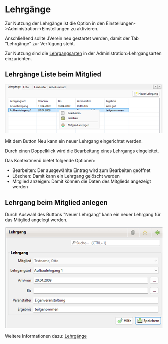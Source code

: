 # Lehrgänge

Zur Nutzung der Lehrgänge ist die Option in den Einstellungen->Administration->Einstellungen zu aktivieren.

Anschließend sollte JVerein neu gestartet werden, damit der Tab "Lehrgänge" zur Verfügung steht.

Zur Nutzung sind die [Lehrgangsarten](../../../versionen/v3.0/administration/mitglieder/lehrgange.md) in der Administration>Lehrgangsarten einzurichten.

## Lehrgänge Liste beim Mitglied

![](../../../v3.0.x/mitglieder/content/img/LehrgaengeTab.png)

Mit dem Button Neu kann ein neuer Lehrgang eingerichtet werden.

Durch einen Doppelklick wird die Bearbeitung eines Lehrgangs eingeleitet.

Das Kontextmenü bietet folgende Optionen:

* Bearbeiten: Der ausgewählte Eintrag wird zum Bearbeiten geöffnet
* Löschen: Damit kann ein Lehrgang gelöscht werden
* Mitglied anzeigen: Damit können die Daten des Mitglieds angezeigt werden

## Lehrgang beim Mitglied anlegen

Durch Auswahl des Buttons "Neuer Lehrgang" kann ein neuer Lehrgang für das Mitglied angelegt werden.

![](../../../v3.0.x/mitglieder/img/LehrgangView.png)

Weitere Informationen dazu: [Lehrgänge](../lehrgange.md)

